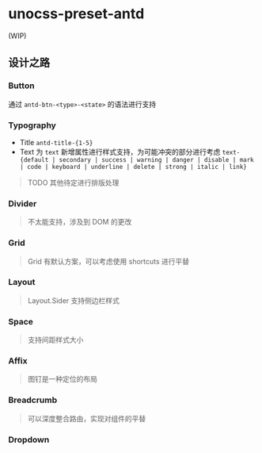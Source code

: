 # unocss-preset-antd

(WIP)

## 设计之路

### Button

通过 `antd-btn-<type>-<state>` 的语法进行支持

### Typography

- Title `antd-title-{1-5}`
- Text 为 `text` 新增属性进行样式支持，为可能冲突的部分进行考虑 `text-{default | secondary | success | warning | danger | disable | mark | code | keyboard | underline | delete | strong | italic | link}`

> TODO 其他待定进行排版处理

### Divider

> 不太能支持，涉及到 DOM 的更改

### Grid

> Grid 有默认方案，可以考虑使用 shortcuts 进行平替

### Layout

> Layout.Sider 支持侧边栏样式

### Space

> 支持间距样式大小

### Affix

> 图钉是一种定位的布局

### Breadcrumb

> 可以深度整合路由，实现对组件的平替

### Dropdown

